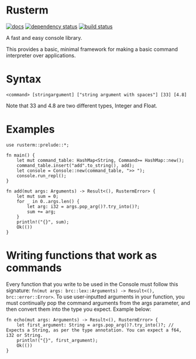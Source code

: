# Rusterm
[![docs](https://docs.rs/rusterm/badge.svg)](https://docs.rs/rusterm)
[![dependency status](https://deps.rs/crate/rusterm/0.1.2/status.svg)](https://deps.rs/crate/rusterm/0.1.2)
[![build status](https://github.com/tduck973564/rusterm/workflows/Rust/badge.svg)](https://github.com/tduck973564/rusterm/actions)


A fast and easy console library.
 
This provides a basic, minimal framework for making a basic command interpreter over applications. 

# Syntax
 
`<command> [stringargument] ["string argument with spaces"] [33] [4.8]`

Note that 33 and 4.8 are two different types, Integer and Float. 

# Examples

```
use rusterm::prelude::*;

fn main() {
    let mut command_table: HashMap<String, Command>= HashMap::new();
    command_table.insert("add".to_string(), add);
    let console = Console::new(command_table, ">> ");
    console.run_repl();
}

fn add(mut args: Arguments) -> Result<(), RustermError> {
    let mut sum = 0;
    for _ in 0..args.len() {
        let arg: i32 = args.pop_arg()?.try_into()?;
        sum += arg;
    }
    println!("{}", sum);
    Ok(())
}
```

# Writing functions that work as commands

Every function that you write to be used in the Console must follow this signature: `fn(mut args: brc::lex::Arguments) -> Result<(), brc::error::Error>`.
To use user-inputted arguments in your function, you must continually pop the command arguments from the args parameter, and then convert them into the type you expect.
Example below:

```
fn echo(mut args: Arguments) -> Result<(), RustermError> {
    let first_argument: String = args.pop_arg()?.try_into()?; // Expects a String, as per the type annotation. You can expect a f64, i32 or String.
    println!("{}", first_argument);
    Ok(())
}
```
